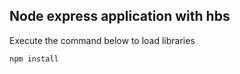 ## Node express application with hbs

Execute the command below to load libraries

``` npm install ```